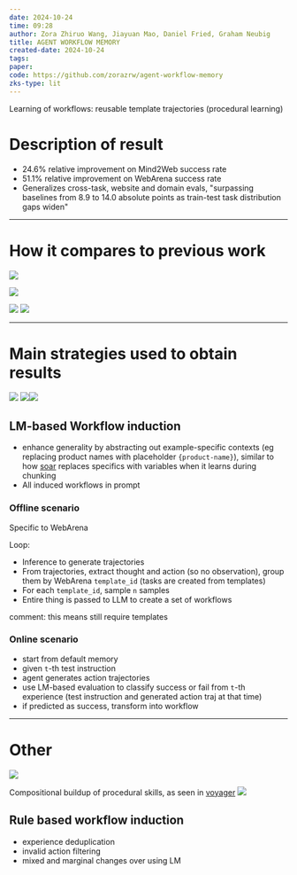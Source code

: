 ```yaml
---
date: 2024-10-24
time: 09:28
author: Zora Zhiruo Wang, Jiayuan Mao, Daniel Fried, Graham Neubig
title: AGENT WORKFLOW MEMORY
created-date: 2024-10-24
tags: 
paper: 
code: https://github.com/zorazrw/agent-workflow-memory
zks-type: lit
---
```

Learning of workflows: reusable template trajectories (procedural learning)
# Description of result
- 24.6% relative improvement on Mind2Web success rate
- 51.1% relative improvement on WebArena success rate
- Generalizes cross-task, website and domain evals, "surpassing baselines from 8.9 to 14.0 absolute points as train-test task distribution gaps widen"

---
# How it compares to previous work


![](assets/Pasted%20image%2020241024142448.png)

![](assets/Pasted%20image%2020241024142531.png)

![](assets/Pasted%20image%2020241024142608.png)
![](assets/Pasted%20image%2020241024142620.png)


---
# Main strategies used to obtain results
![](assets/Pasted%20image%2020241024142226.png)
![](assets/Pasted%20image%2020241024142258.png)![](assets/Pasted%20image%2020241024142310.png)

## LM-based Workflow induction
- enhance generality by abstracting out example-specific contexts (eg replacing product names with placeholder `{product-name}`), similar to how [soar](soar.md) replaces specifics with variables when it learns during chunking
- All induced workflows in prompt
### Offline scenario
Specific to WebArena

Loop:
- Inference to generate trajectories
- From trajectories, extract thought and action (so no observation), group them by WebArena `template_id` (tasks are created from templates)
- For each `template_id`, sample `n` samples
- Entire thing is passed to LLM to create a set of workflows

comment: this means still require templates
### Online scenario
- start from default memory
- given `t`-th test instruction
- agent generates action trajectories
- use LM-based evaluation to classify success or fail from `t`-th experience (test instruction and generated action traj at that time)
- if predicted as success, transform into workflow


---

# Other

![](assets/Pasted%20image%2020241024142514.png)


Compositional buildup of procedural skills, as seen in [voyager](voyager.md)
![](assets/Pasted%20image%2020241024142549.png)

## Rule based workflow induction
- experience deduplication
- invalid action filtering
- mixed and marginal changes over using LM
